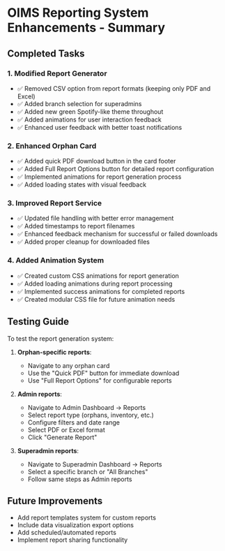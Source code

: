# OIMS Reporting System Enhancements - Summary

## Completed Tasks

### 1. Modified Report Generator
- ✅ Removed CSV option from report formats (keeping only PDF and Excel)
- ✅ Added branch selection for superadmins
- ✅ Added new green Spotify-like theme throughout
- ✅ Added animations for user interaction feedback
- ✅ Enhanced user feedback with better toast notifications

### 2. Enhanced Orphan Card
- ✅ Added quick PDF download button in the card footer
- ✅ Added Full Report Options button for detailed report configuration
- ✅ Implemented animations for report generation process
- ✅ Added loading states with visual feedback

### 3. Improved Report Service
- ✅ Updated file handling with better error management
- ✅ Added timestamps to report filenames
- ✅ Enhanced feedback mechanism for successful or failed downloads
- ✅ Added proper cleanup for downloaded files

### 4. Added Animation System
- ✅ Created custom CSS animations for report generation
- ✅ Added loading animations during report processing
- ✅ Implemented success animations for completed reports
- ✅ Created modular CSS file for future animation needs

## Testing Guide

To test the report generation system:

1. **Orphan-specific reports**:
   - Navigate to any orphan card
   - Use the "Quick PDF" button for immediate download
   - Use "Full Report Options" for configurable reports

2. **Admin reports**:
   - Navigate to Admin Dashboard → Reports
   - Select report type (orphans, inventory, etc.)
   - Configure filters and date range
   - Select PDF or Excel format
   - Click "Generate Report"

3. **Superadmin reports**:
   - Navigate to Superadmin Dashboard → Reports
   - Select a specific branch or "All Branches"
   - Follow same steps as Admin reports

## Future Improvements

- Add report templates system for custom reports
- Include data visualization export options
- Add scheduled/automated reports
- Implement report sharing functionality
